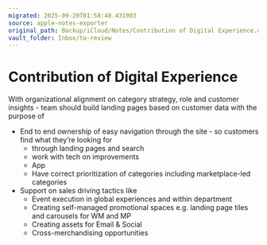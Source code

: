 ```yaml
---
migrated: 2025-09-20T01:58:48.431903
source: apple-notes-exporter
original_path: Backup/iCloud/Notes/Contribution of Digital Experience.md
vault_folder: Inbox/to-review
---
```

# Contribution of Digital Experience

With organizational alignment on category strategy, role and customer insights - team should build landing pages based on customer data with the purpose of 
- End to end ownership of easy navigation through the site - so customers find what they’re looking for
	- through landing pages and search
	- work with tech on improvements 
	- App
	- Have correct prioritization of categories including marketplace-led categories 
- Support on sales driving tactics like 
	- Event execution in global experiences and within department
	- Creating self-managed promotional spaces e.g. landing page tiles and carousels for WM and MP
	- Creating assets for Email & Social 
	- Cross-merchandising opportunities 

